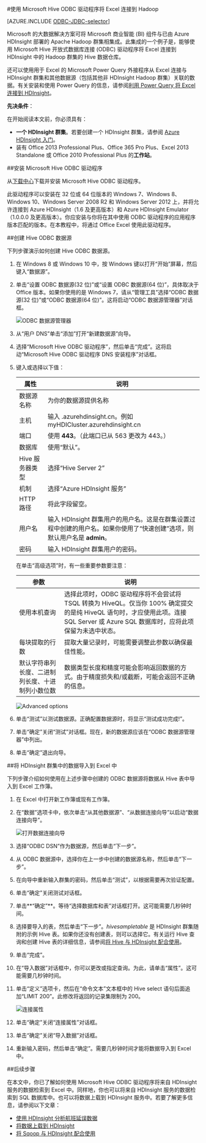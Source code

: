 <properties
   pageTitle="使用 Hive ODBC 驱动程序将 Excel 连接到 Hadoop | Windows Azure"
   description="了解如何设置和使用针对 Excel 的 Microsoft Hive ODBC 驱动程序以在 HDInsight 群集中查询数据。"
   services="hdinsight"
   documentationCenter=""
   authors="mumian"
   manager="paulettm"
   tags="azure-portal"
   editor="cgronlun"/>

<tags
	ms.service="hdinsight"
	ms.date="10/15/2015"
	wacn.date="02/17/2016"/>

#使用 Microsoft Hive ODBC 驱动程序将 Excel 连接到 Hadoop

[AZURE.INCLUDE [ODBC-JDBC-selector](../includes/hdinsight-selector-odbc-jdbc.md)]

Microsoft 的大数据解决方案可将 Microsoft 商业智能 (BI) 组件与已由 Azure HDInsight 部署的 Apache Hadoop 群集相集成。此集成的一个例子是，能够使用 Microsoft Hive 开放式数据库连接 (ODBC) 驱动程序将 Excel 连接到 HDInsight 中的 Hadoop 群集的 Hive 数据仓库。

还可以使用用于 Excel 的 Microsoft Power Query 外接程序从 Excel 连接与 HDInsight 群集和其他数据源（包括其他非 HDInsight Hadoop 群集）关联的数据。有关安装和使用 Power Query 的信息，请参阅[利用 Power Query 将 Excel 连接到 HDInsight][hdinsight-power-query]。


**先决条件**：

在开始阅读本文前，你必须具有：

- **一个 HDInsight 群集**。若要创建一个 HDInsight 群集，请参阅 [Azure HDInsight 入门][hdinsight-get-started]。
- 装有 Office 2013 Professional Plus、Office 365 Pro Plus、Excel 2013 Standalone 或 Office 2010 Professional Plus 的**工作站**。


<a id="InstallHiveODBCDriver"></a>
##安装 Microsoft Hive ODBC 驱动程序

从[下载中心][hive-odbc-driver-download]下载并安装 Microsoft Hive ODBC 驱动程序。

此驱动程序可以安装在 32 位或 64 位版本的 Windows 7、Windows 8、Windows 10、Windows Server 2008 R2 和 Windows Server 2012 上，并将允许连接到 Azure HDInsight（1.6 及更高版本）和 Azure HDInsight Emulator（1.0.0.0 及更高版本）。你应安装与你将在其中使用 ODBC 驱动程序的应用程序版本匹配的版本。在本教程中，将通过 Office Excel 使用此驱动程序。

<a id="CreateHiveODBCDataSource"></a>
##创建 Hive ODBC 数据源

下列步骤演示如何创建 Hive ODBC 数据源。

1. 在 Windows 8 或 Windows 10 中，按 Windows 键以打开“开始”屏幕，然后键入“数据源”。
2. 单击“设置 ODBC 数据源(32 位)”或“设置 ODBC 数据源(64 位)”，具体取决于 Office 版本。如果你使用的是 Windows 7，请从“管理工具”选择“ODBC 数据源(32 位)”或“ODBC 数据源(64 位)”。这将启动“ODBC 数据源管理器”对话框。

	![ODBC 数据源管理器][img-hdi-simbahiveodbc-datasource-admin]

3. 从“用户 DNS”单击“添加”打开“新建数据源”向导。
4. 选择“Microsoft Hive ODBC 驱动程序”，然后单击“完成”。这将启动“Microsoft Hive ODBC 驱动程序 DNS 安装程序”对话框。

5. 键入或选择以下值：

	属性|说明
	---|---
	数据源名称|为你的数据源提供名称
	主机|输入 <HDInsightClusterName>.azurehdinsight.cn。例如 myHDICluster.azurehdinsight.cn
	端口|使用 <strong>443</strong>。（此端口已从 563 更改为 443。）
	数据库|使用“默认”。<strong></strong>
	Hive 服务器类型|选择“Hive Server 2”<strong></strong>
	机制|选择“Azure HDInsight 服务”<strong></strong>
	HTTP 路径|将此字段留空。
	用户名|输入 HDInsight 群集用户的用户名。这是在群集设置过程中创建的用户名。如果你使用了“快速创建”选项，则默认用户名是 <strong>admin</strong>。
	密码|输入 HDInsight 群集用户的密码。
	</table>

	在单击“高级选项”时，有一些重要参数要注意：

	参数|说明
	---|---
	使用本机查询|选择此项时，ODBC 驱动程序将不会尝试将 TSQL 转换为 HiveQL。仅当你 100% 确定提交的是纯 HiveQL 语句时，才应使用此项。连接 SQL Server 或 Azure SQL 数据库时，应将此项保留为未选中状态。
	每块提取的行数|提取大量记录时，可能需要调整此参数以确保最佳性能。
	默认字符串列长度、二进制列长度、十进制列小数位数|数据类型长度和精度可能会影响返回数据的方式。由于精度损失和/或截断，可能会返回不正确的信息。


	![Advanced options][img-HiveOdbc-DataSource-AdvancedOptions]

6. 单击“测试”以测试数据源。正确配置数据源时，将显示“测试成功完成!”。
7. 单击“确定”关闭“测试”对话框。现在，新的数据源应该在“ODBC 数据源管理器”中列出。
8. 单击“确定”退出向导。

<a id="ImportData"></a>
##将 HDInsight 群集中的数据导入到 Excel 中

下列步骤介绍如何使用在上述步骤中创建的 ODBC 数据源将数据从 Hive 表中导入到 Excel 工作簿。

1. 在 Excel 中打开新工作簿或现有工作簿。
2. 在“数据”选项卡中，依次单击“从其他数据源”、“从数据连接向导”以启动“数据连接向导”。

	![打开数据连接向导][img-hdi-simbahiveodbc.excel.dataconnection]

3. 选择“ODBC DSN”作为数据源，然后单击“下一步”。
4. 从 ODBC 数据源中，选择你在上一步中创建的数据源名称，然后单击“下一步”。
5. 在向导中重新输入群集的密码，然后单击“测试”，以根据需要再次验证配置。
6. 单击“确定”关闭测试对话框。
7. 单击**“确定”**。等待“选择数据库和表”对话框打开。这可能需要几秒钟时间。
8. 选择要导入的表，然后单击“下一步”。*hivesampletable* 是 HDInsight 群集随附的示例 Hive 表。如果你还没有创建表，则可以选择它。有关运行 Hive 查询和创建 Hive 表的详细信息，请参阅[将 Hive 与 HDInsight 配合使用][hdinsight-use-hive]。
8. 单击“完成”。
9. 在“导入数据”对话框中，你可以更改或指定查询。为此，请单击“属性”。这可能需要几秒钟时间。
10. 单击“定义”选项卡，然后在“命令文本”文本框中的 Hive select 语句后面追加“LIMIT 200”。此修改将返回的记录集限制为 200。

	![连接属性][img-hdi-simbahiveodbc-excel-connectionproperties]

11. 单击“确定”关闭“连接属性”对话框。
12. 单击“确定”关闭“导入数据”对话框。  
13. 重新输入密码，然后单击“确定”。需要几秒钟时间才能将数据导入到 Excel 中。

<a id="nextsteps"></a>
##后续步骤

在本文中，你已了解如何使用 Microsoft Hive ODBC 驱动程序将来自 HDInsight 服务的数据检索到 Excel 中。同样地，你也可以将来自 HDInsight 服务的数据检索到 SQL 数据库中。也可以将数据上载到 HDInsight 服务中。若要了解更多信息，请参阅以下文章：

- [使用 HDInsight 分析航班延误数据][hdinsight-analyze-flight-data]
- [将数据上载到 HDInsight][hdinsight-upload-data]
- [将 Sqoop 与 HDInsight 配合使用][hdinsight-use-sqoop]


[hdinsight-use-sqoop]: /documentation/articles/hdinsight-use-sqoop
[hdinsight-analyze-flight-data]: /documentation/articles/hdinsight-analyze-flight-delay-data
[hdinsight-use-hive]: /documentation/articles/hdinsight-use-hive
[hdinsight-upload-data]: /documentation/articles/hdinsight-upload-data
[hdinsight-power-query]: /documentation/articles/hdinsight-connect-excel-power-query
[hdinsight-get-started]: /documentation/articles/hdinsight-hadoop-tutorial-get-started-windows-v1
[hive-odbc-driver-download]: http://go.microsoft.com/fwlink/?LinkID=286698

[img-hdi-simbahiveodbc-datasource-admin]: ./media/hdinsight-connect-excel-hive-ODBC-driver/HDI.SimbaHiveOdbc.DataSourceAdmin1.png
[img-HiveOdbc-DataSource-AdvancedOptions]: ./media/hdinsight-connect-excel-hive-ODBC-driver/HDI.HiveOdbc.DataSource.AdvancedOptions1.png
[img-hdi-simbahiveodbc-excel-connectionproperties]: ./media/hdinsight-connect-excel-hive-ODBC-driver/HDI.SimbaHiveODBC.Excel.ConnectionProperties1.png
[img-hdi-simbahiveodbc.excel.dataconnection]: ./media/hdinsight-connect-excel-hive-ODBC-driver/HDI.SimbaHiveOdbc.Excel.DataConnection1.png

<!---HONumber=79-->